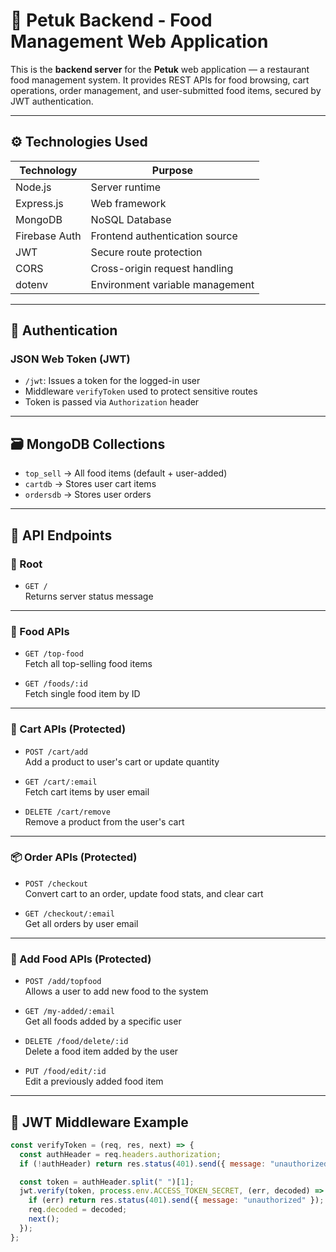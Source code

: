 # 🥘 Petuk Backend - Food Management Web Application

This is the **backend server** for the **Petuk** web application — a restaurant food management system. It provides REST APIs for food browsing, cart operations, order management, and user-submitted food items, secured by JWT authentication.

---

## ⚙️ Technologies Used

| Technology     | Purpose                         |
|----------------|---------------------------------|
| Node.js        | Server runtime                  |
| Express.js     | Web framework                   |
| MongoDB        | NoSQL Database                  |
| Firebase Auth  | Frontend authentication source  |
| JWT            | Secure route protection         |
| CORS           | Cross-origin request handling   |
| dotenv         | Environment variable management |

---

## 🔐 Authentication

### JSON Web Token (JWT)
- `/jwt`: Issues a token for the logged-in user
- Middleware `verifyToken` used to protect sensitive routes
- Token is passed via `Authorization` header

---

## 🗃️ MongoDB Collections

- `top_sell` → All food items (default + user-added)
- `cartdb` → Stores user cart items
- `ordersdb` → Stores user orders

---

## 📁 API Endpoints

### 📍 Root

- `GET /`  
  Returns server status message

---

### 🥗 Food APIs

- `GET /top-food`  
  Fetch all top-selling food items

- `GET /foods/:id`  
  Fetch single food item by ID

---

### 🛒 Cart APIs (Protected)

- `POST /cart/add`  
  Add a product to user's cart or update quantity

- `GET /cart/:email`  
  Fetch cart items by user email

- `DELETE /cart/remove`  
  Remove a product from the user's cart

---

### 📦 Order APIs (Protected)

- `POST /checkout`  
  Convert cart to an order, update food stats, and clear cart

- `GET /checkout/:email`  
  Get all orders by user email

---

### 🍳 Add Food APIs (Protected)

- `POST /add/topfood`  
  Allows a user to add new food to the system

- `GET /my-added/:email`  
  Get all foods added by a specific user

- `DELETE /food/delete/:id`  
  Delete a food item added by the user

- `PUT /food/edit/:id`  
  Edit a previously added food item

---

## 🔐 JWT Middleware Example

```js
const verifyToken = (req, res, next) => {
  const authHeader = req.headers.authorization;
  if (!authHeader) return res.status(401).send({ message: "unauthorized" });

  const token = authHeader.split(" ")[1];
  jwt.verify(token, process.env.ACCESS_TOKEN_SECRET, (err, decoded) => {
    if (err) return res.status(401).send({ message: "unauthorized" });
    req.decoded = decoded;
    next();
  });
};
